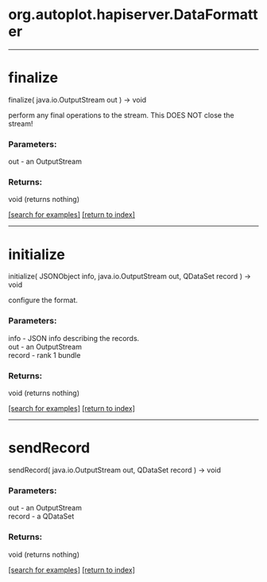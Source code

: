 # org.autoplot.hapiserver.DataFormatter



***
<a name="finalize"></a>
# finalize
finalize( java.io.OutputStream out ) &rarr; void

perform any final operations to the stream.  This 
 DOES NOT close the stream!

### Parameters:
out - an OutputStream

### Returns:
void (returns nothing)


<a href="https://github.com/autoplot/dev/search?q=finalize&unscoped_q=finalize">[search for examples]</a>
<a href="https://github.com/autoplot/documentation/blob/master/javadoc/index-all.md">[return to index]</a>

***
<a name="initialize"></a>
# initialize
initialize( JSONObject info, java.io.OutputStream out, QDataSet record ) &rarr; void

configure the format.

### Parameters:
info - JSON info describing the records.
<br>out - an OutputStream
<br>record - rank 1 bundle

### Returns:
void (returns nothing)


<a href="https://github.com/autoplot/dev/search?q=initialize&unscoped_q=initialize">[search for examples]</a>
<a href="https://github.com/autoplot/documentation/blob/master/javadoc/index-all.md">[return to index]</a>

***
<a name="sendRecord"></a>
# sendRecord
sendRecord( java.io.OutputStream out, QDataSet record ) &rarr; void



### Parameters:
out - an OutputStream
<br>record - a QDataSet

### Returns:
void (returns nothing)


<a href="https://github.com/autoplot/dev/search?q=sendRecord&unscoped_q=sendRecord">[search for examples]</a>
<a href="https://github.com/autoplot/documentation/blob/master/javadoc/index-all.md">[return to index]</a>


